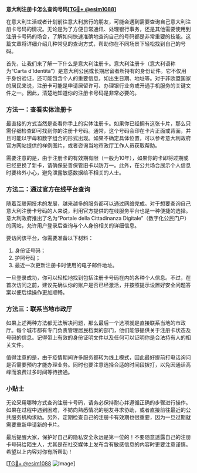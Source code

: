 **意大利注册卡怎么查询号码[[TG💪+ @esim1088](https://t.me/s/esim1088)]**

在意大利生活或者计划前往意大利旅行的朋友，可能会遇到需要查询自己意大利注册卡号码的情况。无论是为了方便日常通讯、处理银行事务，还是其他需要使用到注册卡号码的场合，了解如何快速准确地查询自己的号码都是非常重要的技能。这篇文章将详细介绍几种常见的查询方式，帮助你在不同场景下轻松找到自己的号码。

首先，让我们来了解一下什么是意大利注册卡。意大利注册卡（意大利语称为“Carta d’Identità”）是意大利公民或长期居留者所持有的身份证件。它不仅用于身份验证，还可能包含个人的重要信息，如出生日期、地址等。对于非欧盟国家的居民来说，注册卡可能是申请居留许可、办理银行业务或开通手机服务的关键文件之一。因此，清楚地知道你的注册卡号码是非常必要的。

### 方法一：查看实体注册卡

最直接的方式当然是查看你手上的实体注册卡。如果你已经拥有这张卡片，那么只需仔细检查即可找到你的注册卡号码。通常，这个号码会印在卡片正面或背面，并且可能以字母和数字组合的形式出现。如果不确定具体位置，可以参考意大利政府官方网站提供的样例图片，或者咨询当地市政厅工作人员获取帮助。

需要注意的是，由于注册卡的有效期有限（一般为10年），如果你的卡即将过期或已经更换了新卡，请确保妥善保管旧卡以防万一。此外，在公共场合展示个人信息时要格外小心，避免泄露敏感数据给不相关的人士。

### 方法二：通过官方在线平台查询

随着互联网技术的发展，越来越多的服务都可以通过网络完成。对于想要查询自己意大利注册卡号码的人来说，利用官方提供的在线服务平台也是一种便捷的选择。意大利政府推出了名为“Portale della Cittadinanza Digitale”（数字化公民门户）的网站，允许用户登录后查询与个人身份相关的详细信息。

要访问该平台，你需要准备以下材料：
1. 身份证号码；
2. 护照号码；
3. 最近一次更新注册卡时使用的电子邮件地址。

一旦登录成功，你可以轻松地找到包括注册卡号码在内的各种个人信息。不过，在首次访问之前，建议先确认你的账户是否已经激活，并按照提示设置好安全问题答案以便后续操作更加顺畅。

### 方法三：联系当地市政厅

如果上述两种方法都无法解决问题，那么最后一个选项就是直接联系当地的市政厅。每个城市都有专门负责管理居民档案的部门，他们能够提供关于注册卡状态及号码的信息。记得带上有效的身份证明文件以及任何可以证明你是合法持有人的相关文件。

值得注意的是，由于疫情期间许多服务都转为线上模式，因此最好提前打电话询问是否需要预约才能办理业务。同时也要注意选择合适的时间段拨打，以免因通话高峰而浪费过多时间等待接通。

### 小贴士

无论采用哪种方式查询注册卡号码，请务必保持耐心并遵循正确的步骤进行操作。如果在过程中遇到困难，不妨向熟悉情况的朋友寻求协助，或者直接前往最近的公共服务机构求助。另外，定期检查自己的注册卡有效期也很重要，因为一旦过期就需要重新申请新的卡片。

最后提醒大家，保护好自己的隐私安全永远是第一位的！不要随意透露自己的注册卡号码给陌生人，尤其是在社交媒体上发布含有敏感信息的内容时更要注意谨慎。希望以上内容对你有所帮助！

[[TG💪+ @esim1088](https://t.me/s/esim1088) ![Image](https://i.postimg.cc/4NQfJmqS/Snipaste-2025-05-13-00-14-12.png)]
